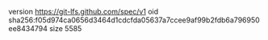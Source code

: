 version https://git-lfs.github.com/spec/v1
oid sha256:f05d974ca0656d3464d1cdcfda05637a7ccee9af99b2fdb6a796950ee8434794
size 5585
